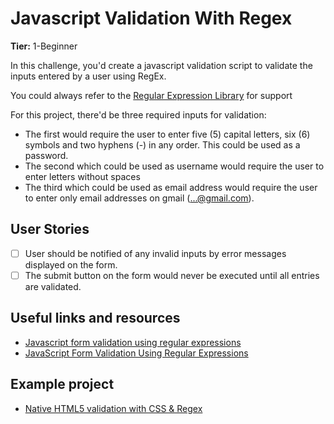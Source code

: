 # Javascript Validation With Regex

**Tier:** 1-Beginner

In this challenge, you'd create a javascript validation script to validate the inputs entered by a user using RegEx.

You could always refer to the [Regular Expression Library](http://regexlib.com/(X(1)A(GijS7qxVy-6Gyc4cweUyFoK4ZvRn2WnlOe8SSKuq9sT7ps-2nbiTmZZMTCn_rFk4-mNoGnYL-DPU8pJhmNNOtkP-syqWE4WO_1aVt4bPa5nTsQPQe6VRAALnm6QW3YIWbYkVS78JFbZN39vmMI1UYiWlHXKwNMB99WjsZOn0qc_8dcN0unp2KMOBw0P__3OH0))/CheatSheet.aspx?AspxAutoDetectCookieSupport=1) for support

For this project, there'd be three required inputs for validation:
- The first would require the user to enter five (5) capital letters, six (6) symbols and two hyphens (-) in any order. This could be used as a password.
- The second which could be used as username would require the user to enter letters without spaces
- The third which could be used as email address would require the user to enter only email addresses on gmail (...@gmail.com).

## User Stories

-   [ ] User should be notified of any invalid inputs by error messages displayed on the form.
-   [ ] The submit button on the form would never be executed until all entries are validated.

## Useful links and resources

- [Javascript form validation using regular expressions](http://form.guide/snippets/javascript-form-validation-using-regular-expression.html)
- [JavaScript Form Validation Using Regular Expressions](https://study.com/academy/lesson/javascript-form-validation-using-regular-expressions-definition-example.html)

## Example project

- [Native HTML5 validation with CSS & Regex](https://codepen.io/helgesverre/pen/vWRevp)